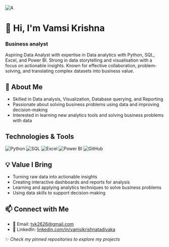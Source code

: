 ![A](https://assets.everspringpartners.com/dims4/default/c4f0d0d/2147483647/strip/true/crop/1468x632+0+0/resize/1600x688!/format/webp/quality/90/?url=http%3A%2F%2Feverspring-brightspot.s3.us-east-1.amazonaws.com%2Fca%2F3b%2Fd9e41e954f32a1a103cfbdd7efee%2Fbusiness-analytics.jpg)

# 👋 Hi, I'm Vamsi Krishna
### Business analyst
Aspiring Data Analyst with expertise in Data analytics with Python, SQL, Excel, and Power BI. Strong in data storytelling and visualisation with a focus on actionable insights. Known for effective collaboration, problem-solving, and translating complex datasets into business value.

## 🧠 About Me
* Skilled in Data analysis, Visualization, Database querying, and Reporting
* Passionate about solving business problems using data and improving decision-making
* Interested in learning new analytics tools and solving business problems with data



## Technologies & Tools
![Python](https://img.shields.io/badge/-Python-3776AB?style=flat&logo=python&logoColor=white)
![SQL](https://img.shields.io/badge/-SQL-4479A1?style=flat&logo=mysql&logoColor=white)
![Excel](https://img.shields.io/badge/-Excel-217346?style=flat&logo=microsoft-excel&logoColor=white)
![Power BI](https://img.shields.io/badge/-Power%20BI-F2C811?style=flat&logo=powerbi&logoColor=black)
![GitHub](https://img.shields.io/badge/-GitHub-181717?style=flat&logo=github&logoColor=white)

## 💡 Value I Bring
* Turning raw data into actionable insights
* Creating interactive dashboards and reports for analysis
* Learning and applying analytics techniques to solve business problems
* Using data skills to support decision-making


## 📫 Connect with Me
* 📧 Email: tvk2626@gmail.com
* 💼 LinkedIn: [linkedin.com/in/vamsikrishnatadivaka](https://www.linkedin.com/in/vamsikrishnatadivaka/)

✨ *Check my pinned repositories to explore my projects*
